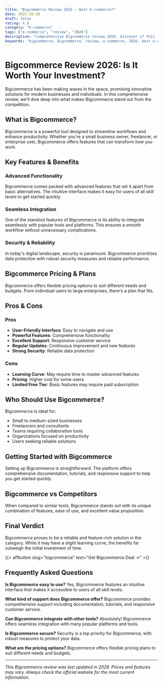 ```yaml
---
title: "Bigcommerce Review 2026 – Best E-commerce?"
date: 2025-10-30
draft: false
rating: 4.8
category: "E-commerce"
tags: ["e-commerce", "review", "2026"]
description: "Comprehensive Bigcommerce review 2026. Discover if this  tool is the best choice for your needs."
keywords: "bigcommerce, Bigcommerce, review, e-commerce, 2026, best e-commerce"
---
```


# Bigcommerce Review 2026: Is It Worth Your Investment?

Bigcommerce has been making waves in the  space, promising innovative solutions for modern businesses and individuals. In this comprehensive review, we'll dive deep into what makes Bigcommerce stand out from the competition.

## What is Bigcommerce?

Bigcommerce is a powerful  tool designed to streamline workflows and enhance productivity. Whether you're a small business owner, freelancer, or enterprise user, Bigcommerce offers features that can transform how you work.

## Key Features & Benefits

### Advanced Functionality
Bigcommerce comes packed with advanced features that set it apart from basic alternatives. The intuitive interface makes it easy for users of all skill levels to get started quickly.

### Seamless Integration
One of the standout features of Bigcommerce is its ability to integrate seamlessly with popular tools and platforms. This ensures a smooth workflow without unnecessary complications.

### Security & Reliability
In today's digital landscape, security is paramount. Bigcommerce prioritizes data protection with robust security measures and reliable performance.

## Bigcommerce Pricing & Plans

Bigcommerce offers flexible pricing options to suit different needs and budgets. From individual users to large enterprises, there's a plan that fits.

## Pros & Cons

### Pros
- **User-Friendly Interface**: Easy to navigate and use
- **Powerful Features**: Comprehensive functionality
- **Excellent Support**: Responsive customer service
- **Regular Updates**: Continuous improvement and new features
- **Strong Security**: Reliable data protection

### Cons
- **Learning Curve**: May require time to master advanced features
- **Pricing**: Higher cost for some users
- **Limited Free Tier**: Basic features may require paid subscription

## Who Should Use Bigcommerce?

Bigcommerce is ideal for:
- Small to medium-sized businesses
- Freelancers and consultants
- Teams requiring collaboration tools
- Organizations focused on productivity
- Users seeking reliable  solutions

## Getting Started with Bigcommerce

Setting up Bigcommerce is straightforward. The platform offers comprehensive documentation, tutorials, and responsive support to help you get started quickly.

## Bigcommerce vs Competitors

When compared to similar tools, Bigcommerce stands out with its unique combination of features, ease of use, and excellent value proposition.

## Final Verdict

Bigcommerce proves to be a reliable and feature-rich solution in the  category. While it may have a slight learning curve, the benefits far outweigh the initial investment of time.

{{< affbutton slug="bigcommerce" text="Get Bigcommerce Deal →" >}}

## Frequently Asked Questions

**Is Bigcommerce easy to use?**
Yes, Bigcommerce features an intuitive interface that makes it accessible to users of all skill levels.

**What kind of support does Bigcommerce offer?**
Bigcommerce provides comprehensive support including documentation, tutorials, and responsive customer service.

**Can Bigcommerce integrate with other tools?**
Absolutely! Bigcommerce offers seamless integration with many popular platforms and tools.

**Is Bigcommerce secure?**
Security is a top priority for Bigcommerce, with robust measures to protect your data.

**What are the pricing options?**
Bigcommerce offers flexible pricing plans to suit different needs and budgets.

---

*This Bigcommerce review was last updated in 2026. Prices and features may vary. Always check the official website for the most current information.*
